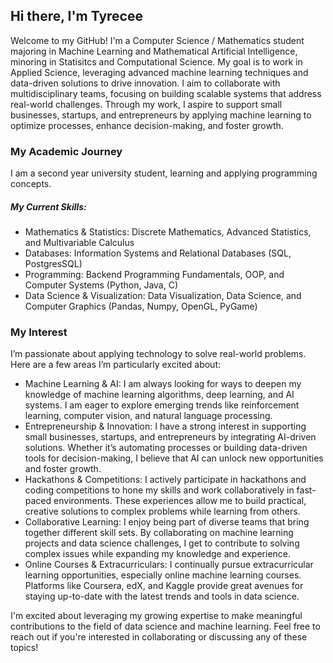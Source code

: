 ## Hi there, I'm Tyrecee
Welcome to my GitHub! I'm a Computer Science / Mathematics student majoring in Machine Learning and Mathematical Artificial Intelligence, minoring in Statisitcs and Computational Science. My goal is to work in Applied Science, leveraging advanced machine learning techniques and data-driven solutions to drive innovation. I aim to collaborate with multidisciplinary teams, focusing on building scalable systems that address real-world challenges. Through my work, I aspire to support small businesses, startups, and entrepreneurs by applying machine learning to optimize processes, enhance decision-making, and foster growth.

### My Academic Journey
I am a second year university student, learning and applying programming concepts.
##### My Current Skills:
- Mathematics & Statistics: Discrete Mathematics, Advanced Statistics, and Multivariable Calculus
- Databases: Information Systems and Relational Databases (SQL, PostgresSQL)
- Programming: Backend Programming Fundamentals, OOP, and Computer Systems (Python, Java, C)
- Data Science & Visualization: Data Visualization, Data Science, and Computer Graphics (Pandas, Numpy, OpenGL, PyGame)

### My Interest
I’m passionate about applying technology to solve real-world problems. Here are a few areas I’m particularly excited about:
- Machine Learning & AI: I am always looking for ways to deepen my knowledge of machine learning algorithms, deep learning, and AI systems. I am eager to explore emerging trends like reinforcement learning, computer vision, and natural language processing.
- Entrepreneurship & Innovation: I have a strong interest in supporting small businesses, startups, and entrepreneurs by integrating AI-driven solutions. Whether it’s automating processes or building data-driven tools for decision-making, I believe that AI can unlock new opportunities and foster growth.
- Hackathons & Competitions: I actively participate in hackathons and coding competitions to hone my skills and work collaboratively in fast-paced environments. These experiences allow me to build practical, creative solutions to complex problems while learning from others.
- Collaborative Learning: I enjoy being part of diverse teams that bring together different skill sets. By collaborating on machine learning projects and data science challenges, I get to contribute to solving complex issues while expanding my knowledge and experience.
- Online Courses & Extracurriculars: I continually pursue extracurricular learning opportunities, especially online machine learning courses. Platforms like Coursera, edX, and Kaggle provide great avenues for staying up-to-date with the latest trends and tools in data science.

I'm excited about leveraging my growing expertise to make meaningful contributions to the field of data science and machine learning. Feel free to reach out if you're interested in collaborating or discussing any of these topics!
